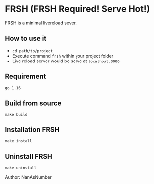 # FRSH (FRSH Required! Serve Hot!)
FRSH is a minimal livereload sever.

## How to use it
- `cd path/to/project`
- Execute command `frsh` within your project folder
- Live reload server would be serve at `localhost:8080`

## Requirement
```
go 1.16
```

## Build from source
```
make build
```

## Installation FRSH
```
make install
```

## Uninstall FRSH
```
make uninstall
```

Author: NanAsNumber
